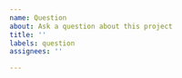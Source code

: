 ```yaml
---
name: Question
about: Ask a question about this project
title: ''
labels: question
assignees: ''

---
```


